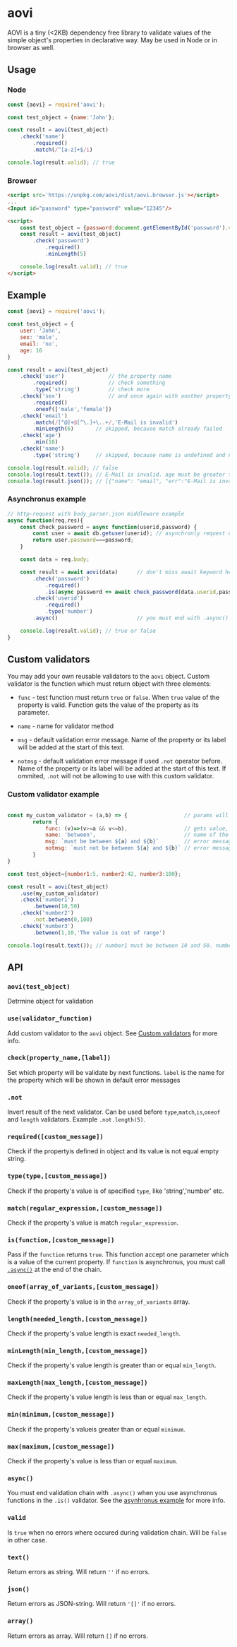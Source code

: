 # aovi

AOVI is a tiny (<2KB) dependency free library to validate values of the simple object's properties in declarative way. May be used in Node or in browser as well.

## Usage

### Node
```js
const {aovi} = require('aovi');

const test_object = {name:'John'};

const result = aovi(test_object)
    .check('name')
        .required()
        .match(/^[a-z]+$/i)

console.log(result.valid); // true
```

### Browser
```html
<script src='https://unpkg.com/aovi/dist/aovi.browser.js'></script>
...
<Input id="password" type="password" value="12345"/>

<script>
    const test_object = {password:document.getElementById('password').value};
    const result = aovi(test_object)
        .check('password')
            .required()
            .minLength(5)

    console.log(result.valid); // true
</script>
```


## Example

```js
const {aovi} = require('aovi');

const test_object = {
    user: 'John',
    sex: 'male',
    email: 'no',
    age: 16
}

const result = aovi(test_object)
    .check('user')              // the property name
        .required()             // check something
        .type('string')         // check more
    .check('sex')               // and once again with another property
        .required()
        .oneof(['male','female'])
    .check('email')
        .match(/[^@]+@[^\.]+\..+/,'E-Mail is invalid')
        .minLength(6)       // skipped, because match already failed
    .check('age')
        .min(18)
    .check('name')
        .type('string')     // skipped, because name is undefined and not required     

console.log(result.valid); // false
console.log(result.text()); // E-Mail is invalid. age must be greater than 18.
console.log(result.json()); // [{"name": "email", "err":"E-Mail is invalid"},{"name": "age", "err":"age must be greater than 18"}]
```
### Asynchronus example
```js
// http-request with body_parser.json middleware example
async function(req,res){
    const check_password = async function(userid,password) {
        const user = await db.getuser(userid); // asynchronly request user from db 
        return user.password===password;
    }

    const data = req.body;

    const result = await aovi(data)      // don't miss await keyword here
        .check('password')
            .required()    
            .is(async password => await check_password(data.userid,password)),'Wrong password')
        .check('userid')
            .required()
            .type('number')
        .async()                         // you must end with .async() function

    console.log(result.valid); // true or false
}

```

## Custom validators
You may add your own reusable validators to the `aovi` object. Custom validator is the function which must return object with three elements:

* `func` - test function must return `true` or `false`. When `true` value of the property is valid. Function gets the value of the property as its parameter.

* `name` - name for validator method 

* `msg` - default validation error message. Name of the property or its label will be added at the start of this text.

* `notmsg` - default validation error message if used `.not` operator before. Name of the property or its label will be added at the start of this text. If ommited, `.not` will not be allowing to use with this custom validator.

### Custom validator example

```js

const my_custom_validator = (a,b) => {                  // params will be passed to the validator
        return {
            func: (v)=>(v>=a && v<=b),                  // gets value, must return true or false    
            name: 'between',                            // name of the validator method
            msg: `must be between ${a} and ${b}`        // error message, when func returns false
            notmsg: `must not be between ${a} and ${b}` // error message, when used .not and func returns true
        }
}

const test_object={number1:5, number2:42, number3:100};

const result = aovi(test_object)
    .use(my_custom_validator)
    .check('number1')
        .between(10,50)
    .check('number2')
        .not.between(0,100)
    .check('number3')
        .between(1,10,'The value is out of range')

console.log(result.text()); // number1 must be between 10 and 50. number2 must not be between 0 and 100. The value is out of range.
```

## API

### `aovi(test_object)`

Detrmine object for validation

### `use(validator_function)`

Add custom validator to the `aovi` object. See [Custom validators](#custom-validators) for more info.

### `check(property_name,[label])`

Set which property will be validate by next functions. `label` is the name for the property which will be shown in default error messages

### `.not`

Invert result of the next validator. Can be used before `type`,`match`,`is`,`oneof` and `length` validators. Example `.not.length(5)`.

### `required([custom_message])`

Check if the propertyis defined in object and its value is not equal empty string. 

### `type(type,[custom_message])`

Check if the property's value is of specified `type`, like 'string','number' etc. 

### `match(regular_expression,[custom_message])`

Check if the property's value is match `regular_expression`.

### `is(function,[custom_message])`

Pass if the `function` returns `true`. This function accept one parameter which is a value of the current property. If `function` is asynchronus, you must call [`.async()`](#async) at the end of the chain.

### `oneof(array_of_variants,[custom_message])`

Check if the property's value is in the `array_of_variants` array.

### `length(needed_length,[custom_message])`

Check if the property's value length is exact `needed_length`.

### `minLength(min_length,[custom_message])`

Check if the property's value length is greater than or equal `min_length`.

### `maxLength(max_length,[custom_message])`

Check if the property's value length is less than or equal `max_length`.

### `min(minimum,[custom_message])`

Check if the property's valueis greater than or equal `minimum`.

### `max(maximum,[custom_message])`

Check if the property's value is less than or equal `maximum`.

### `async()`

You must end validation chain with `.async()` when you use asynchronus functions in the `.is()` validator. See the [asynhronus example](#asynchronus-example) for more info.

### `valid`

Is `true` when no errors where occured during validation chain. Will be `false` in other case.

### `text()`

Return errors as string. Will return `''` if no errors.

### `json()`

Return errors as JSON-string. Will return `'[]'` if no errors.

### `array()`

Return errors as array. Will return `[]` if no errors.